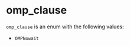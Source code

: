 <!-- This is an automatically generated file. Do not edit it manually. -->

# omp_clause

`omp_clause` is an enum with the following values:


- `OMPNowait`